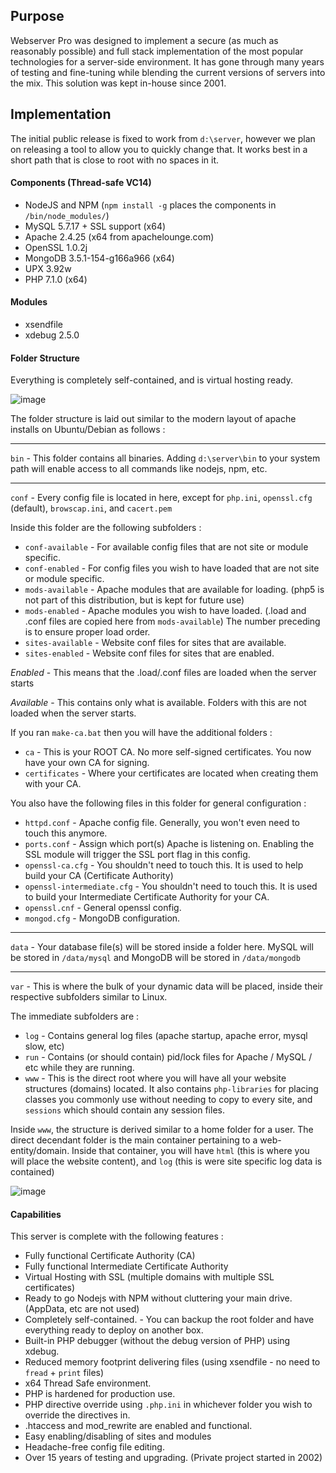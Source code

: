 ## Purpose

Webserver Pro was designed to implement a secure (as much as reasonably possible) and full stack implementation of the most popular technologies for a server-side environment. It has gone through many years of testing and fine-tuning while blending the current versions of servers into the mix. This solution was kept in-house since 2001.

## Implementation

The initial public release is fixed to work from `d:\server`, however we plan on releasing a tool to allow you to quickly change that. It works best in a short path that is close to root with no spaces in it.

#### Components (Thread-safe VC14)

* NodeJS and NPM (`npm install -g` places the components in `/bin/node_modules/`)
* MySQL 5.7.17 + SSL support (x64)
* Apache 2.4.25 (x64 from apachelounge.com)
* OpenSSL 1.0.2j
* MongoDB 3.5.1-154-g166a966 (x64)
* UPX 3.92w
* PHP 7.1.0 (x64)

#### Modules

* xsendfile
* xdebug 2.5.0

#### Folder Structure

Everything is completely self-contained, and is virtual hosting ready.

![image](https://cloud.githubusercontent.com/assets/11585632/21901417/a1d8d5ec-d8c5-11e6-8146-465adc14241f.png)

The folder structure is laid out similar to the modern layout of apache installs on Ubuntu/Debian as follows :

----

`bin` - This folder contains all binaries. Adding `d:\server\bin` to your system path will enable access to all commands like nodejs, npm, etc.

----
`conf` - Every config file is located in here, except for `php.ini`, `openssl.cfg` (default), `browscap.ini`, and `cacert.pem`

Inside this folder are the following subfolders :

* `conf-available` - For available config files that are not site or module specific.
* `conf-enabled` - For config files you wish to have loaded that are not site or module specific.
* `mods-available` - Apache modules that are available for loading. (php5 is not part of this distribution, but is kept for future use)
* `mods-enabled` - Apache modules you wish to have loaded. (.load and .conf files are copied here from `mods-available`) The number preceding is to ensure proper load order.
* `sites-available` - Website conf files for sites that are available.
* `sites-enabled` - Website conf files for sites that are enabled.

*Enabled* - This means that the .load/.conf files are loaded when the server starts
 
*Available* - This contains only what is available. Folders with this are not loaded when the server starts.

If you ran `make-ca.bat` then you will have the additional folders :

* `ca` - This is your ROOT CA. No more self-signed certificates. You now have your own CA for signing.
* `certificates` - Where your certificates are located when creating them with your CA.

You also have the following files in this folder for general configuration :

* `httpd.conf` - Apache config file. Generally, you won't even need to touch this anymore.
* `ports.conf` - Assign which port(s) Apache is listening on. Enabling the SSL module will trigger the SSL port flag in this config.
* `openssl-ca.cfg` - You shouldn't need to touch this. It is used to help build your CA (Certificate Authority)
* `openssl-intermediate.cfg` - You shouldn't need to touch this. It is used to build your Intermediate Certificate Authority for your CA.
* `openssl.cnf` - General openssl config.
* `mongod.cfg` - MongoDB configuration.

----

`data` - Your database file(s) will be stored inside a folder here. MySQL will be stored in `/data/mysql` and MongoDB will be stored in `/data/mongodb`

----

`var` - This is where the bulk of your dynamic data will be placed, inside their respective subfolders similar to Linux.

The immediate subfolders are :

* `log` - Contains general log files (apache startup, apache error, mysql slow, etc)
* `run` - Contains (or should contain) pid/lock files for Apache / MySQL / etc while they are running.
* `www` - This is the direct root where you will have all your website structures (domains) located. It also contains `php-libraries` for placing classes you commonly use without needing to copy to every site, and `sessions` which should contain any session files.

Inside `www`, the structure is derived similar to a home folder for a user. The direct decendant folder is the main container pertaining to a web-entity/domain. Inside that container, you will have `html` (this is where you will place the website content), and `log` (this is were site specific log data is contained)

![image](https://cloud.githubusercontent.com/assets/11585632/21902847/7d1dbd66-d8cb-11e6-8b3a-2a18dae86643.png)

#### Capabilities

This server is complete with the following features :

* Fully functional Certificate Authority (CA)
* Fully functional Intermediate Certificate Authority
* Virtual Hosting with SSL (multiple domains with multiple SSL certificates)
* Ready to go Nodejs with NPM without cluttering your main drive. (AppData, etc are not used)
* Completely self-contained. - You can backup the root folder and have everything ready to deploy on another box.
* Built-in PHP debugger (without the debug version of PHP) using xdebug.
* Reduced memory footprint delivering files (using xsendfile - no need to `fread` + `print` files)
* x64 Thread Safe environment.
* PHP is hardened for production use.
* PHP directive override using `.php.ini` in whichever folder you wish to override the directives in.
* .htaccess and mod_rewrite are enabled and functional.
* Easy enabling/disabling of sites and modules
* Headache-free config file editing.
* Over 15 years of testing and upgrading. (Private project started in 2002)


